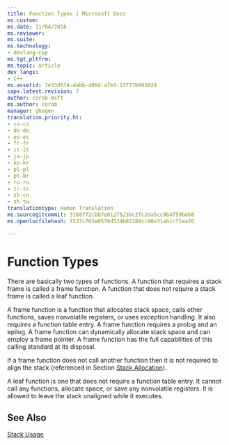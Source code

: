 ```yaml
---
title: Function Types | Microsoft Docs
ms.custom: 
ms.date: 11/04/2016
ms.reviewer: 
ms.suite: 
ms.technology:
- devlang-cpp
ms.tgt_pltfrm: 
ms.topic: article
dev_langs:
- C++
ms.assetid: 7e33d5f4-dabb-406d-afb3-13777b995028
caps.latest.revision: 7
author: corob-msft
ms.author: corob
manager: ghogen
translation.priority.ht:
- cs-cz
- de-de
- es-es
- fr-fr
- it-it
- ja-jp
- ko-kr
- pl-pl
- pt-br
- ru-ru
- tr-tr
- zh-cn
- zh-tw
translationtype: Human Translation
ms.sourcegitcommit: 3168772cbb7e8127523bc2fc2da5cc9b4f59beb8
ms.openlocfilehash: f537c763e0579d534b65188cc98e31abccf1ea26

---
```

# Function Types
There are basically two types of functions. A function that requires a stack frame is called a frame function. A function that does not require a stack frame is called a leaf function.  
  
 A frame function is a function that allocates stack space, calls other functions, saves nonvolatile registers, or uses exception handling. It also requires a function table entry. A frame function requires a prolog and an epilog. A frame function can dynamically allocate stack space and can employ a frame pointer. A frame function has the full capabilities of this calling standard at its disposal.  
  
 If a frame function does not call another function then it is not required to align the stack (referenced in Section [Stack Allocation](../build/stack-allocation.md)).  
  
 A leaf function is one that does not require a function table entry. It cannot call any functions, allocate space, or save any nonvolatile registers. It is allowed to leave the stack unaligned while it executes.  
  
## See Also  
 [Stack Usage](../build/stack-usage.md)


<!--HONumber=Jan17_HO2-->


